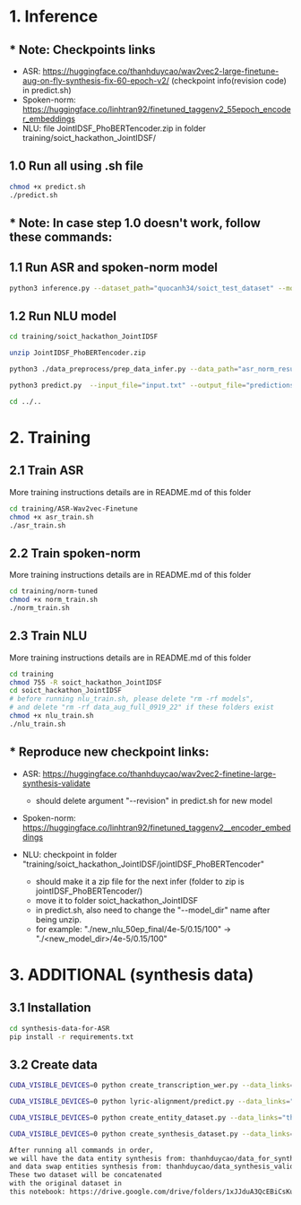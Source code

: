 # 1. Inference
## * Note: Checkpoints links
- ASR: https://huggingface.co/thanhduycao/wav2vec2-large-finetune-aug-on-fly-synthesis-fix-60-epoch-v2/ (checkpoint info(revision code) in predict.sh)
- Spoken-norm: https://huggingface.co/linhtran92/finetuned_taggenv2_55epoch_encoder_embeddings
- NLU: file JointIDSF_PhoBERTencoder.zip in folder training/soict_hackathon_JointIDSF/

## 1.0 Run all using .sh file
```bash
chmod +x predict.sh
./predict.sh
```
## * Note: In case step 1.0 doesn't work, follow these commands:
## 1.1 Run ASR and spoken-norm model
```bash
python3 inference.py --dataset_path="quocanh34/soict_test_dataset" --model_path="thanhduycao/wav2vec2-finetune-aug-on-fly-60-epoch-ver-02" --norm_path="linhtran92/finetuned_taggenv2_60epoch_encoder_embeddings" --token="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" --hgf_infer_result_path="quocanh34/test_result" --local_infer_result_path="asr_norm_result_data" --num_proc=1 --split="train" --revision="fb695560bcb4edb57659f86930dddd959516b650"
```
## 1.2 Run NLU model
```bash
cd training/soict_hackathon_JointIDSF
```
```bash
unzip JointIDSF_PhoBERTencoder.zip
```
```bash
python3 ./data_preprocess/prep_data_infer.py --data_path="asr_norm_result_data" --text_column="pred_str_norm" --split_name="train"
```
```bash
python3 predict.py  --input_file="input.txt" --output_file="predictions.jsonl" --model_dir="./new_nlu_50ep_final/4e-5/0.15/100"
```
```bash
cd ../..
```

# 2. Training
## 2.1 Train ASR
More training instructions details are in README.md of this folder
```bash
cd training/ASR-Wav2vec-Finetune
chmod +x asr_train.sh
./asr_train.sh
```
## 2.2 Train spoken-norm
More training instructions details are in README.md of this folder
```bash
cd training/norm-tuned
chmod +x norm_train.sh
./norm_train.sh
```
## 2.3 Train NLU 
More training instructions details are in README.md of this folder
```bash
cd training
chmod 755 -R soict_hackathon_JointIDSF
cd soict_hackathon_JointIDSF
# before running nlu_train.sh, please delete "rm -rf models", 
# and delete "rm -rf data_aug_full_0919_22" if these folders exist
chmod +x nlu_train.sh
./nlu_train.sh
```
## * Reproduce new checkpoint links:
- ASR: https://huggingface.co/thanhduycao/wav2vec2-finetine-large-synthesis-validate 
    - should delete argument "--revision" in predict.sh for new model

- Spoken-norm: https://huggingface.co/linhtran92/finetuned_taggenv2__encoder_embeddings

- NLU: checkpoint in folder "training/soict_hackathon_JointIDSF/jointIDSF_PhoBERTencoder" 
    - should make it a zip file for the next infer (folder to zip is jointIDSF_PhoBERTencoder/)
    - move it to folder soict_hackathon_JointIDSF 
    - in predict.sh, also need to change the "--model_dir" name after being unzip.
    - for example: "./new_nlu_50ep_final/4e-5/0.15/100" -> "./<new_model_dir>/4e-5/0.15/100"


# 3. ADDITIONAL (synthesis data)
## 3.1 Installation
```bash
cd synthesis-data-for-ASR
pip install -r requirements.txt
```
## 3.2 Create data
```bash
CUDA_VISIBLE_DEVICES=0 python create_transcription_wer.py --data_links="thanhduycao/soict_train_dataset" --output_path="thanhduycao/soict_train_dataset_with_wer_validate" --token="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" --num_workers=2

CUDA_VISIBLE_DEVICES=0 python lyric-alignment/predict.py --data_links="thanhduycao/soict_train_dataset_with_wer_validate" --output_path="thanhduycao/data_for_synthesis_with_entities_align_v5_validate" --token="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" --num_workers=4

CUDA_VISIBLE_DEVICES=0 python create_entity_dataset.py --data_links="thanhduycao/data_for_synthesis_with_entities_align_v5_validate" --output_path="thanhduycao/data_for_synthesis_entities_validate" --token="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" --num_workers=1

CUDA_VISIBLE_DEVICES=0 python create_synthesis_dataset.py --data_links="thanhduycao/data_for_synthesis_with_entities_align_v5_validate" --output_path="thanhduycao/data_synthesis_validate" --token="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" --num_workers=1
```

```bash
After running all commands in order, 
we will have the data entity synthesis from: thanhduycao/data_for_synthesis_entities_validate 
and data swap entities synthesis from: thanhduycao/data_synthesis_validate 
These two dataset will be concatenated 
with the original dataset in
this notebook: https://drive.google.com/drive/folders/1xJJduA3QcEBiCsKuesfoWdM3RPuaCEw0
```
